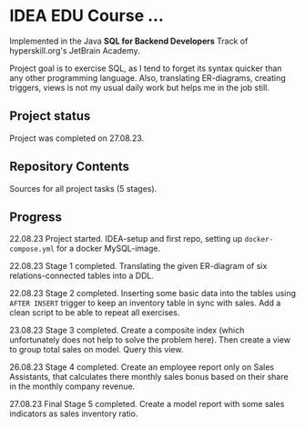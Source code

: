 # IDEA EDU Course ...

Implemented in the Java <b>SQL for Backend Developers</b> Track of hyperskill.org's JetBrain Academy.<br>

Project goal is to exercise SQL, as I tend to forget its syntax quicker than any other programming language.
Also, translating ER-diagrams, creating triggers, views is not my usual daily work but helps me in the job still.

## Project status

Project was completed on 27.08.23.

## Repository Contents

Sources for all project tasks (5 stages).

## Progress

22.08.23 Project started. IDEA-setup and first repo, setting up `docker-compose.yml` for a docker MySQL-image.

22.08.23 Stage 1 completed. Translating the given ER-diagram of six relations-connected tables into a DDL.

22.08.23 Stage 2 completed. Inserting some basic data into the tables using `AFTER INSERT` trigger to keep an
inventory table in sync with sales. Add a clean script to be able to repeat all exercises.

23.08.23 Stage 3 completed. Create a composite index (which unfortunately does not help to solve the problem here).
Then create a view to group total sales on model. Query this view.

26.08.23 Stage 4 completed. Create an employee report only on Sales Assistants, that calculates there monthly sales 
bonus based on their share in the monthly company revenue.

27.08.23 Final Stage 5 completed. Create a model report with some sales indicators as sales inventory ratio.